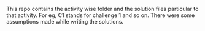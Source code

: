 This repo contains the activity wise folder and the solution files particular to that activity.
For eg, C1 stands for challenge 1 and so on.
There were some assumptions made while writing the solutions.
